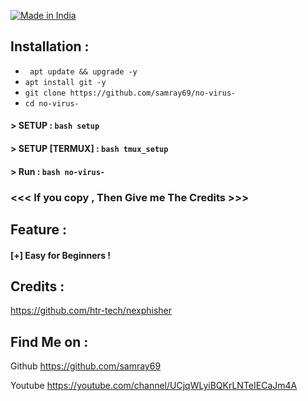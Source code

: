 <p align="left">
<a href="#"><img title="Made in India" src="https://img.shields.io/badge/MADE%20IN-India-?colorA=%23ff0000&colorB=%23017e40&style=for-the-badge"></a>
</p>


## Installation :

* ` apt update && upgrade -y`
* ` apt install git -y `
* ` git clone https://github.com/samray69/no-virus- `
* ` cd no-virus- `
#### > SETUP : `bash setup`
#### > SETUP [TERMUX] : `bash tmux_setup`
#### > Run : `bash no-virus-`

### <<< If you copy , Then Give me The Credits >>>

## Feature :
#### [+] Easy for Beginners !

## Credits :

https://github.com/htr-tech/nexphisher

## Find Me on :
Github https://github.com/samray69

Youtube https://youtube.com/channel/UCjqWLyiBQKrLNTeIECaJm4A

